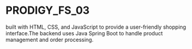 # PRODIGY_FS_03
built with HTML, CSS, and JavaScript to provide a user-friendly shopping interface.The backend uses Java Spring Boot to handle product management and order processing.
